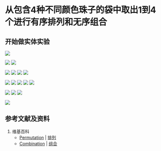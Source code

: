 # 从包含4种不同颜色珠子的袋中取出1到4个进行有序排列和无序组合

## 开始做实体实验

![](/images/概率/组合数学/从包含4种不同颜色珠子的袋中取出1到4个进行有序排列和无序组合/0a1.jpg)

![](/images/概率/组合数学/从包含4种不同颜色珠子的袋中取出1到4个进行有序排列和无序组合/1a1.jpg)
![](/images/概率/组合数学/从包含4种不同颜色珠子的袋中取出1到4个进行有序排列和无序组合/1a2.jpg)

![](/images/概率/组合数学/从包含4种不同颜色珠子的袋中取出1到4个进行有序排列和无序组合/2a1.jpg)
![](/images/概率/组合数学/从包含4种不同颜色珠子的袋中取出1到4个进行有序排列和无序组合/2a2.jpg)
![](/images/概率/组合数学/从包含4种不同颜色珠子的袋中取出1到4个进行有序排列和无序组合/2a3.jpg)
![](/images/概率/组合数学/从包含4种不同颜色珠子的袋中取出1到4个进行有序排列和无序组合/2a4.jpg)

![](/images/概率/组合数学/从包含4种不同颜色珠子的袋中取出1到4个进行有序排列和无序组合/3a1.jpg)
![](/images/概率/组合数学/从包含4种不同颜色珠子的袋中取出1到4个进行有序排列和无序组合/3a2.jpg)
![](/images/概率/组合数学/从包含4种不同颜色珠子的袋中取出1到4个进行有序排列和无序组合/3a3.jpg)
![](/images/概率/组合数学/从包含4种不同颜色珠子的袋中取出1到4个进行有序排列和无序组合/3a4.jpg)
![](/images/概率/组合数学/从包含4种不同颜色珠子的袋中取出1到4个进行有序排列和无序组合/3a5.jpg)

![](/images/概率/组合数学/从包含4种不同颜色珠子的袋中取出1到4个进行有序排列和无序组合/4a1.jpg)
![](/images/概率/组合数学/从包含4种不同颜色珠子的袋中取出1到4个进行有序排列和无序组合/4a2.jpg)
![](/images/概率/组合数学/从包含4种不同颜色珠子的袋中取出1到4个进行有序排列和无序组合/4a3.jpg)

![](/images/概率/组合数学/从包含4种不同颜色珠子的袋中取出1到4个进行有序排列和无序组合/5a1.jpg)

## 参考文献及资料

1. 维基百科
	- [Permutation](https://en.wikipedia.org/wiki/Permutation) | [排列](https://zh.wikipedia.org/wiki/%E7%BD%AE%E6%8F%9B) 
	- [Combination](https://en.wikipedia.org/wiki/Combination) | [组合](https://zh.wikipedia.org/wiki/%E7%B5%84%E5%90%88) 

